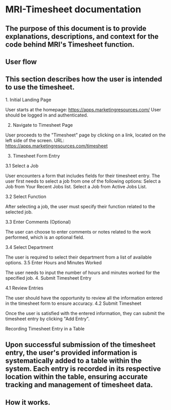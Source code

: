 # MRI-Timesheet documentation
<h2>The purpose of this document is to provide explanations, descriptions, and context for the code behind MRI's Timesheet function.</h2>


## User flow
<h2>This section describes how the user is intended to use the timesheet.</h2>
1. Initial Landing Page

User starts at the homepage: https://apps.marketingresources.com/
User should be logged in and authenticated.

2. Navigate to Timesheet Page

User proceeds to the "Timesheet" page by clicking on a link, located on the left side of the screen.
URL: https://apps.marketingresources.com/timesheet

3. Timesheet Form Entry

3.1 Select a Job

User encounters a form that includes fields for their timesheet entry.
The user first needs to select a job from one of the following options:
Select a Job from Your Recent Jobs list.
Select a Job from Active Jobs List.

3.2 Select Function

After selecting a job, the user must specify their function related to the selected job.

3.3 Enter Comments (Optional)

The user can choose to enter comments or notes related to the work performed, which is an optional field.

3.4 Select Department

The user is required to select their department from a list of available options.
3.5 Enter Hours and Minutes Worked

The user needs to input the number of hours and minutes worked for the specified job.
4. Submit Timesheet Entry

4.1 Review Entries

The user should have the opportunity to review all the information entered in the timesheet form to ensure accuracy.
4.2 Submit Timesheet

Once the user is satisfied with the entered information, they can submit the timesheet entry by clicking "Add Entry".

Recording Timesheet Entry in a Table

Upon successful submission of the timesheet entry, the user's provided information is systematically added to a table within the system. Each entry is recorded in its respective location within the table, ensuring accurate tracking and management of timesheet data.
---

## How it works.
